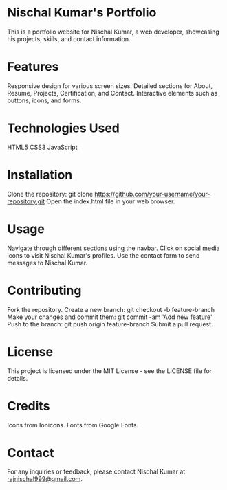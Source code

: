 # Nischal Kumar's Portfolio
This is a portfolio website for Nischal Kumar, a web developer, showcasing his projects, skills, and contact information.

# Features
Responsive design for various screen sizes.
Detailed sections for About, Resume, Projects, Certification, and Contact.
Interactive elements such as buttons, icons, and forms.

# Technologies Used
HTML5
CSS3
JavaScript

# Installation
Clone the repository: git clone https://github.com/your-username/your-repository.git
Open the index.html file in your web browser.

# Usage
  Navigate through different sections using the navbar.
  Click on social media icons to visit Nischal Kumar's profiles.
  Use the contact form to send messages to Nischal Kumar.
  
# Contributing
  Fork the repository.
  Create a new branch: git checkout -b feature-branch
  Make your changes and commit them: git commit -am 'Add new feature'
  Push to the branch: git push origin feature-branch
  Submit a pull request.
  
# License
This project is licensed under the MIT License - see the LICENSE file for details.

# Credits
Icons from Ionicons.
Fonts from Google Fonts.

# Contact
For any inquiries or feedback, please contact Nischal Kumar at rajnischal999@gmail.com.
